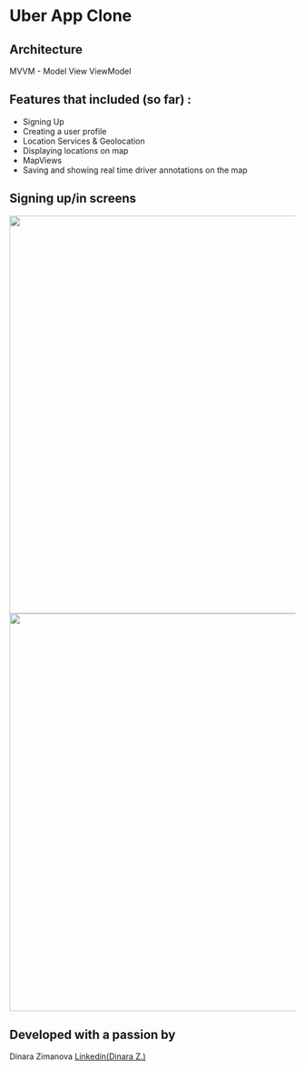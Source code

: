 <h1>Uber App Clone</h1>


<h2>Architecture</h2>
MVVM - Model View ViewModel

<h2>Features that included (so far) :</h2>
<ul>
  <li>Signing Up</li>
  <li>Creating a user profile</li>
  <li>Location Services & Geolocation</li>
  
  <li>Displaying locations on map</li>
  <li>MapViews</li>
  <li>Saving and showing real time driver annotations on the map</li>

</ul>
<h2>Signing up/in screens</h2>

<p align=”center”>
<img src="https://user-images.githubusercontent.com/22132871/156748631-fa4ab6b4-cee7-4bda-9946-776fe0e7047b.png" height="700">
<img src="https://user-images.githubusercontent.com/22132871/156748685-061d6019-7bbe-41ce-b9a9-a67c48b775dd.png"  height="700">
</p>

<h2>Developed with a passion by</h2>
Dinara Zimanova
<a href="http://linkedin.com/in/madendinara/">Linkedin(Dinara Z.)</a>

